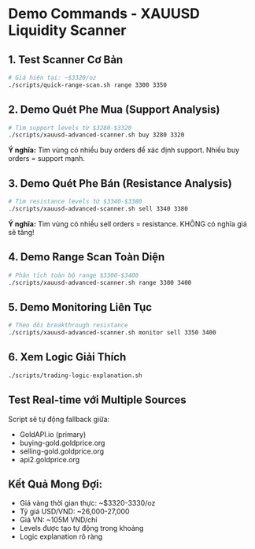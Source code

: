 # Demo Commands - XAUUSD Liquidity Scanner

## 1. Test Scanner Cơ Bản
```bash
# Giá hiện tại: ~$3320/oz
./scripts/quick-range-scan.sh range 3300 3350
```

## 2. Demo Quét Phe Mua (Support Analysis)
```bash
# Tìm support levels từ $3280-$3320
./scripts/xauusd-advanced-scanner.sh buy 3280 3320
```
**Ý nghĩa:** Tìm vùng có nhiều buy orders để xác định support. Nhiều buy orders = support mạnh.

## 3. Demo Quét Phe Bán (Resistance Analysis)  
```bash
# Tìm resistance levels từ $3340-$3380
./scripts/xauusd-advanced-scanner.sh sell 3340 3380
```
**Ý nghĩa:** Tìm vùng có nhiều sell orders = resistance. KHÔNG có nghĩa giá sẽ tăng!

## 4. Demo Range Scan Toàn Diện
```bash
# Phân tích toàn bộ range $3300-$3400
./scripts/xauusd-advanced-scanner.sh range 3300 3400
```

## 5. Demo Monitoring Liên Tục
```bash
# Theo dõi breakthrough resistance
./scripts/xauusd-advanced-scanner.sh monitor sell 3350 3400
```

## 6. Xem Logic Giải Thích
```bash
./scripts/trading-logic-explanation.sh
```

## Test Real-time với Multiple Sources
Script sẽ tự động fallback giữa:
- GoldAPI.io (primary)
- buying-gold.goldprice.org  
- selling-gold.goldprice.org
- api2.goldprice.org

## Kết Quả Mong Đợi:
- Giá vàng thời gian thực: ~$3320-3330/oz
- Tỷ giá USD/VND: ~26,000-27,000
- Giá VN: ~105M VND/chỉ
- Levels được tạo tự động trong khoảng
- Logic explanation rõ ràng